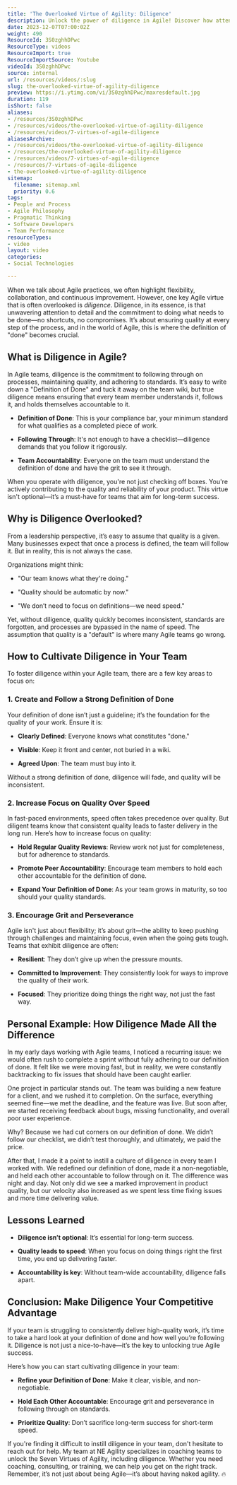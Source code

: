 ```yaml
---
title: 'The Overlooked Virtue of Agility: Diligence'
description: Unlock the power of diligence in Agile! Discover how attention to detail can elevate your projects and drive success. Watch now for essential insights!
date: 2023-12-07T07:00:02Z
weight: 490
ResourceId: 3S0zghhDPwc
ResourceType: videos
ResourceImport: true
ResourceImportSource: Youtube
videoId: 3S0zghhDPwc
source: internal
url: /resources/videos/:slug
slug: the-overlooked-virtue-of-agility-diligence
preview: https://i.ytimg.com/vi/3S0zghhDPwc/maxresdefault.jpg
duration: 119
isShort: false
aliases:
- /resources/3S0zghhDPwc
- /resources/videos/the-overlooked-virtue-of-agility-diligence
- /resources/videos/7-virtues-of-agile-diligence
aliasesArchive:
- /resources/videos/the-overlooked-virtue-of-agility-diligence
- /resources/the-overlooked-virtue-of-agility-diligence
- /resources/videos/7-virtues-of-agile-diligence
- /resources/7-virtues-of-agile-diligence
- the-overlooked-virtue-of-agility-diligence
sitemap:
  filename: sitemap.xml
  priority: 0.6
tags:
- People and Process
- Agile Philosophy
- Pragmatic Thinking
- Software Developers
- Team Performance
resourceTypes:
- video
layout: video
categories:
- Social Technologies

---
```

When we talk about Agile practices, we often highlight flexibility, collaboration, and continuous improvement. However, one key Agile virtue that is often overlooked is _diligence_. Diligence, in its essence, is that unwavering attention to detail and the commitment to doing what needs to be done—no shortcuts, no compromises. It’s about ensuring quality at every step of the process, and in the world of Agile, this is where the definition of "done" becomes crucial.

## **What is Diligence in Agile?**

In Agile teams, diligence is the commitment to following through on processes, maintaining quality, and adhering to standards. It’s easy to write down a "Definition of Done" and tuck it away on the team wiki, but true diligence means ensuring that every team member understands it, follows it, and holds themselves accountable to it.

- **Definition of Done**: This is your compliance bar, your minimum standard for what qualifies as a completed piece of work.

- **Following Through**: It's not enough to have a checklist—diligence demands that you follow it rigorously.

- **Team Accountability**: Everyone on the team must understand the definition of done and have the grit to see it through.

When you operate with diligence, you're not just checking off boxes. You're actively contributing to the quality and reliability of your product. This virtue isn't optional—it’s a must-have for teams that aim for long-term success.

## **Why is Diligence Overlooked?**

From a leadership perspective, it’s easy to assume that quality is a given. Many businesses expect that once a process is defined, the team will follow it. But in reality, this is not always the case.

Organizations might think:

- "Our team knows what they're doing."

- "Quality should be automatic by now."

- "We don’t need to focus on definitions—we need speed."

Yet, without diligence, quality quickly becomes inconsistent, standards are forgotten, and processes are bypassed in the name of speed. The assumption that quality is a "default" is where many Agile teams go wrong.

## **How to Cultivate Diligence in Your Team**

To foster diligence within your Agile team, there are a few key areas to focus on:

### **1\. Create and Follow a Strong Definition of Done**

Your definition of done isn’t just a guideline; it’s the foundation for the quality of your work. Ensure it is:

- **Clearly Defined**: Everyone knows what constitutes "done."

- **Visible**: Keep it front and center, not buried in a wiki.

- **Agreed Upon**: The team must buy into it.

Without a strong definition of done, diligence will fade, and quality will be inconsistent.

### **2\. Increase Focus on Quality Over Speed**

In fast-paced environments, speed often takes precedence over quality. But diligent teams know that consistent quality leads to faster delivery in the long run. Here’s how to increase focus on quality:

- **Hold Regular Quality Reviews**: Review work not just for completeness, but for adherence to standards.

- **Promote Peer Accountability**: Encourage team members to hold each other accountable for the definition of done.

- **Expand Your Definition of Done**: As your team grows in maturity, so too should your quality standards.

### **3\. Encourage Grit and Perseverance**

Agile isn't just about flexibility; it’s about grit—the ability to keep pushing through challenges and maintaining focus, even when the going gets tough. Teams that exhibit diligence are often:

- **Resilient**: They don’t give up when the pressure mounts.

- **Committed to Improvement**: They consistently look for ways to improve the quality of their work.

- **Focused**: They prioritize doing things the right way, not just the fast way.

## **Personal Example: How Diligence Made All the Difference**

In my early days working with Agile teams, I noticed a recurring issue: we would often rush to complete a sprint without fully adhering to our definition of done. It felt like we were moving fast, but in reality, we were constantly backtracking to fix issues that should have been caught earlier.

One project in particular stands out. The team was building a new feature for a client, and we rushed it to completion. On the surface, everything seemed fine—we met the deadline, and the feature was live. But soon after, we started receiving feedback about bugs, missing functionality, and overall poor user experience.

Why? Because we had cut corners on our definition of done. We didn’t follow our checklist, we didn’t test thoroughly, and ultimately, we paid the price.

After that, I made it a point to instill a culture of diligence in every team I worked with. We redefined our definition of done, made it a non-negotiable, and held each other accountable to follow through on it. The difference was night and day. Not only did we see a marked improvement in product quality, but our velocity also increased as we spent less time fixing issues and more time delivering value.

## **Lessons Learned**

- **Diligence isn’t optional**: It’s essential for long-term success.

- **Quality leads to speed**: When you focus on doing things right the first time, you end up delivering faster.

- **Accountability is key**: Without team-wide accountability, diligence falls apart.

## **Conclusion: Make Diligence Your Competitive Advantage**

If your team is struggling to consistently deliver high-quality work, it’s time to take a hard look at your definition of done and how well you’re following it. Diligence is not just a nice-to-have—it’s the key to unlocking true Agile success.

Here’s how you can start cultivating diligence in your team:

- **Refine your Definition of Done**: Make it clear, visible, and non-negotiable.

- **Hold Each Other Accountable**: Encourage grit and perseverance in following through on standards.

- **Prioritize Quality**: Don’t sacrifice long-term success for short-term speed.

If you're finding it difficult to instill diligence in your team, don't hesitate to reach out for help. My team at NE Agility specializes in coaching teams to unlock the Seven Virtues of Agility, including diligence. Whether you need coaching, consulting, or training, we can help you get on the right track. Remember, it’s not just about being Agile—it’s about having naked agility. 🔥
